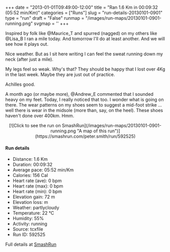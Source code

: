+++
date = "2013-01-01T09:49:00-12:00"
title = "Ran 1.6 Km in 00:09:32 (05:52 min/Km)"
categories = ["Runs"]
slug = "run-details-20130101-0901"
type = "run"
draft = "False"
runmap = "/images/run-maps/20130101-0901-running.png"
svgmap = '<polyline points="59 43, 62 42, 64 40, 66 38, 67 35, 68 33, 70 30, 74 26, 77 26, 83 27, 89 30, 92 30, 94 32, 97 33, 100 34, 98 36, 97 38, 95 40, 94 42, 93 45, 93 47, 93 50, 93 52, 93 55, 93 57, 93 60, 94 63, 94 65, 93 68, 90 73, 87 73, 84 74, 81 75, 78 75, 74 74, 61 72, 55 70, 53 70, 46 69, 43 68, 40 68, 34 66, 31 65, 25 64, 22 63, 19 62, 16 61, 9 61, 6 61, 3 61, 0 60, 1 58, 1 55, 2 53, 4 48, 6 46, 8 44, 16 40, 18 38, 22 37, 24 36, 27 35, 29 34, 32 32, 35 31, 38 31, 41 30, 44 30, 47 29, 54 28, 60 27, 63 27, 66 26, 68 26, 67 31, 66 36, 64 38, 63 41, 62 43, 60 46">'
+++

Inspired by folk like @Maurice_T and spurred (nagged) on my others like @Lisa_B I ran a mile today. And tomorrow I'll do at least another. And we will see how it plays out. 

Nice weather. But as I sit here writing I can feel the sweat running down my neck (after just a mile). 

My legs feel so weak. Why's that? They should be happy that I lost over 4Kg in the last week. Maybe they are just out of practice. 

Achilles good. 

A month ago (or maybe more), @Andrew_E commented that I sounded heavy on my feet. Today, I really noticed that too. I wonder what is going on there. The wear patterns on my shoes seem to suggest a mid-foot strike ... well there is wear in the midsole (more than, say, on the heel). These shoes haven't done over 400km. Hmm. 

<!--more-->

<center>
[![Click to see the run on SmashRun](/images/run-maps/20130101-0901-running.png "A map of this run")](https://smashrun.com/peter.smith/run/592525)
</center>

#### Run details

* Distance: 1.6 Km
* Duration: 00:09:32
* Average pace: 05:52 min/Km
* Calories: 156 Cal
* Heart rate (ave): 0 bpm
* Heart rate (max): 0 bpm
* Heart rate (min): 0 bpm
* Elevation gain: 72 m
* Elevation loss:  m
* Weather: partlycloudy
* Temperature: 22 &deg;C
* Humidity: 55%
* Activity: running
* Source: tcxfile
* Run ID: 592525

Full details at [SmashRun](https://smashrun.com/peter.smith/run/592525)